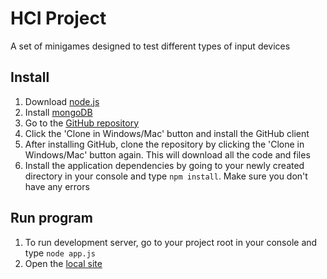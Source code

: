 # HCI Project
A set of minigames designed to test different types of input devices

## Install
1. Download [node.js](http://nodejs.org)
2. Install [mongoDB](http://www.mongodb.org/downloads)
2. Go to the [GitHub repository](https://github.com/mattweir10/hci-project)
3. Click the 'Clone in Windows/Mac' button and install the GitHub client
4. After installing GitHub, clone the repository by clicking the 'Clone in Windows/Mac' button again. This will download all the code and files
5. Install the application dependencies by going to your newly created directory in your console and type `npm install`. Make sure you don't have any errors

## Run program
1. To run development server, go to your project root in your console and type `node app.js`
2. Open the [local site](http://localhost:3000)
